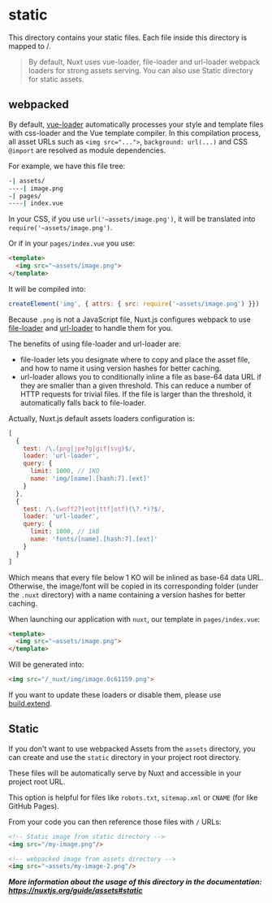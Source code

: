 # static

This directory contains your static files.
Each file inside this directory is mapped to /.


> By default, Nuxt uses vue-loader, file-loader and url-loader webpack
loaders for strong assets serving. You can also use Static directory for static assets.

## webpacked

By default, [vue-loader](http://vue-loader.vuejs.org/en/) automatically processes your style and template files with css-loader and the Vue template compiler. In this compilation process, all asset URLs such as `<img src="...">`, `background: url(...)` and CSS `@import` are resolved as module dependencies.

For example, we have this file tree:

```bash
-| assets/
----| image.png
-| pages/
----| index.vue
```

In your CSS, if you use `url('~assets/image.png')`, it will be translated into `require('~assets/image.png')`.

Or if in your `pages/index.vue` you use:

```html
<template>
  <img src="~assets/image.png">
</template>
```

It will be compiled into:

```js
createElement('img', { attrs: { src: require('~assets/image.png') }})
```

Because `.png` is not a JavaScript file, Nuxt.js configures webpack to use [file-loader](https://github.com/webpack/file-loader) and [url-loader](https://github.com/webpack/url-loader) to handle them for you.

The benefits of using file-loader and url-loader are:

- file-loader lets you designate where to copy and place the asset file, and how to name it using version hashes for better caching.
- url-loader allows you to conditionally inline a file as base-64 data URL if they are smaller than a given threshold. This can reduce a number of HTTP requests for trivial files. If the file is larger than the threshold, it automatically falls back to file-loader.

Actually, Nuxt.js default assets loaders configuration is:

```js
[
  {
    test: /\.(png|jpe?g|gif|svg)$/,
    loader: 'url-loader',
    query: {
      limit: 1000, // 1KO
      name: 'img/[name].[hash:7].[ext]'
    }
  },
  {
    test: /\.(woff2?|eot|ttf|otf)(\?.*)?$/,
    loader: 'url-loader',
    query: {
      limit: 1000, // 1kB
      name: 'fonts/[name].[hash:7].[ext]'
    }
  }
]
```

Which means that every file below 1 KO will be inlined as base-64 data URL. Otherwise, the image/font will be copied in its corresponding folder (under the `.nuxt` directory) with a name containing a version hashes for better caching.

When launching our application with `nuxt`, our template in `pages/index.vue`:

```html
<template>
  <img src="~assets/image.png">
</template>
```

Will be generated into:

```html
<img src="/_nuxt/img/image.0c61159.png">
```

If you want to update these loaders or disable them, please use [build.extend](/src/api/configuration-build#extend).

## Static

If you don't want to use webpacked Assets from the `assets` directory, you can create and use the `static` directory in your project root directory.

These files will be automatically serve by Nuxt and accessible in your project root URL.

This option is helpful for files like `robots.txt`, `sitemap.xml` or `CNAME` (for like GitHub Pages).

From your code you can then reference those files with `/` URLs:

```html
<!-- Static image from static directory -->
<img src="/my-image.png"/>

<!-- webpacked image from assets directory -->
<img src="~assets/my-image-2.png"/>
```


***More information about the usage of this directory in the documentation:
https://nuxtjs.org/guide/assets#static***
